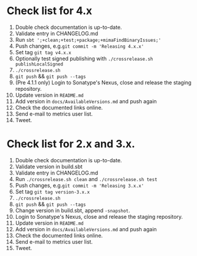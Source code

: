# Check list for 4.x

1. Double check documentation is up-to-date.
2. Validate entry in CHANGELOG.md
4. Run `sbt ';+clean;+test;+package;+mimaFindBinaryIssues;'`
5. Push changes, e.g.`git commit -m 'Releasing 4.x.x'`
6. Set tag `git tag v4.x.x`
6. Optionally test signed publishing with `./crossrelease.sh publishLocalSigned` 
7. `./crossrelease.sh`
8. `git push` && `git push --tags`
9. (Pre 4.1.1 only) Login to Sonatype's Nexus, close and release the staging repository.
10. Update version in `README.md`
11. Add version in `docs/AvailableVersions.md` and push again
12. Check the documented links online.
13. Send e-mail to metrics user list.
14. Tweet.

# Check list for 2.x and 3.x. 

1. Double check documentation is up-to-date.
2. Validate version in build.sbt
3. Validate entry in CHANGELOG.md
4. Run `./crossrelease.sh clean` and `./crossrelease.sh test`
5. Push changes, e.g.`git commit -m 'Releasing 3.x.x'`
6. Set tag `git tag version-3.x.x`
7. `./crossrelease.sh`
8. `git push` && `git push --tags`
9. Change version in build.sbt, append `-snapshot`.
10. Login to Sonatype's Nexus, close and release the staging repository.
11. Update version in `README.md`
12. Add version in `docs/AvailableVersions.md` and push again
13. Check the documented links online.
14. Send e-mail to metrics user list.
15. Tweet.
